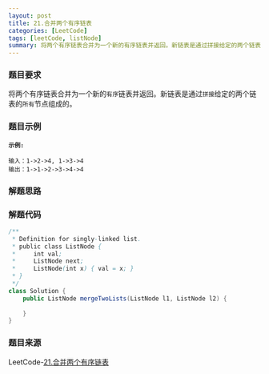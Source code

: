 ```yaml
---
layout: post
title: 21.合并两个有序链表
categories: [LeetCode]
tags: [leetCode, listNode]
summary: 将两个有序链表合并为一个新的有序链表并返回。新链表是通过拼接给定的两个链表的所有节点组成的。
---
```


### 题目要求
将两个有序链表合并为一个新的`有序`链表并返回。新链表是通过`拼接`给定的两个链表的`所有`节点组成的。

### 题目示例
**`示例:`**
```
输入：1->2->4, 1->3->4
输出：1->1->2->3->4->4
```

### 解题思路



### 解题代码
```java
/**
 * Definition for singly-linked list.
 * public class ListNode {
 *     int val;
 *     ListNode next;
 *     ListNode(int x) { val = x; }
 * }
 */
class Solution {
    public ListNode mergeTwoLists(ListNode l1, ListNode l2) {
        
    }
}
```

### 题目来源
LeetCode-[21.合并两个有序链表](https://leetcode-cn.com/problems/merge-two-sorted-lists/)
